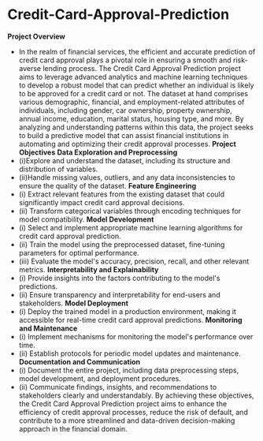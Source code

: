 # Credit-Card-Approval-Prediction
**Project Overview**
- In the realm of financial services, the efficient and accurate prediction of credit card approval plays a pivotal role in ensuring a smooth and risk-averse lending process. The Credit Card Approval Prediction project aims to leverage advanced analytics and machine learning techniques to develop a robust model that can predict whether an individual is likely to be approved for a credit card or not. The dataset at hand comprises various demographic, financial, and employment-related attributes of individuals, including gender, car ownership, property ownership, annual income, education, marital status, housing type, and more. By analyzing and understanding patterns within this data, the project seeks to build a predictive model that can assist financial institutions in automating and optimizing their credit approval processes.
**Project Objectives**
**Data Exploration and Preprocessing**
- (i)Explore and understand the dataset, including its structure and distribution of variables.
- (ii)Handle missing values, outliers, and any data inconsistencies to ensure the quality of the dataset.
**Feature Engineering**
- (i) Extract relevant features from the existing dataset that could significantly impact credit card approval decisions.
- (ii) Transform categorical variables through encoding techniques for model compatibility.
**Model Development**
- (i) Select and implement appropriate machine learning algorithms for credit card approval prediction.
- (ii) Train the model using the preprocessed dataset, fine-tuning parameters for optimal performance.
- (iii) Evaluate the model's accuracy, precision, recall, and other relevant metrics.
**Interpretability and Explainability**
- (i) Provide insights into the factors contributing to the model's predictions.
- (ii) Ensure transparency and interpretability for end-users and stakeholders.
**Model Deployment**
- (i) Deploy the trained model in a production environment, making it accessible for real-time credit card approval predictions.
**Monitoring and Maintenance**
- (i) Implement mechanisms for monitoring the model's performance over time.
- (ii) Establish protocols for periodic model updates and maintenance.
**Documentation and Communication**
- (i) Document the entire project, including data preprocessing steps, model development, and deployment procedures.
- (ii) Communicate findings, insights, and recommendations to stakeholders clearly and understandably.
By achieving these objectives, the Credit Card Approval Prediction project aims to enhance the efficiency of credit approval processes, reduce the risk of default, and contribute to a more streamlined and data-driven decision-making approach in the financial domain.
